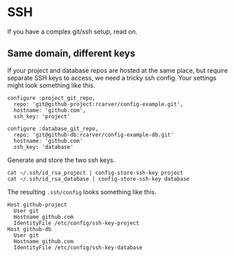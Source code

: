 # SSH

If you have a complex git/ssh setup, read on.

## Same domain, different keys

If your project and database repos are hosted at the same place, but
require separate SSH keys to access, we need a tricky ssh config. Your
settings might look something like this.

    configure :project_git_repo,
      repo: 'git@github-project:rcarver/config-example.git',
      hostname: 'github.com',
      ssh_key: 'project'

    configure :database_git_repo,
      repo: 'git@github-db:rcarver/config-example-db.git'
      hostname: 'github.com'
      ssh_key: 'database'

Generate and store the two ssh keys.

    cat ~/.ssh/id_rsa_project | config-store-ssh-key project
    cat ~/.ssh/id_rsa_database | config-store-ssh-key database

The resulting `.ssh/config` looks something like this.

    Host github-project
      User git
      Hostname github.com
      IdentityFile /etc/config/ssh-key-project
    Host github-db
      User git
      Hostname github.com
      IdentityFile /etc/config/ssh-key-database


